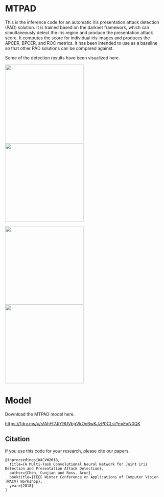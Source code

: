 # MTPAD

This is the inference code for an automatic iris presentation attack detection (PAD) solution. It is trained based on the darknet framework, which can simultaneously detect the iris region and produce the presentation attack score. It computes the score for individual iris images and produces the APCER, BPCER, and ROC metrics. It has been intended to use as a baseline so that other PAD solutions can be compared against. 

Some of the detection results have been visualized here. 

<img src="https://github.com/cunjian/MTPAD/blob/master/results/live.png" height="256" width="256"> <img src="https://github.com/cunjian/MTPAD/blob/master/results/contact.png" height="256" width="256">

<img src="https://github.com/cunjian/MTPAD/blob/master/results/print.png" height="256" width="256"> <img src="https://github.com/cunjian/MTPAD/blob/master/results/artifical_eye.png" height="256" width="256">

# Model

Download the MTPAD model here. 

https://1drv.ms/u/s!AhFf7JiY9UVbgVkOn6wKJzP0CLst?e=ExN0QK

## Citation
If you use this code for your research, please cite our papers.
```
@inproceedings{WACVW2018,
  title={A Multi-Task Convolutional Neural Network for Joint Iris Detection and Presentation Attack Detection},
  author={Chen, Cunjian and Ross, Arun},
  booktitle={IEEE Winter Conference on Applications of Computer Vision (WACV) Workshop},
  year={2018}
}
